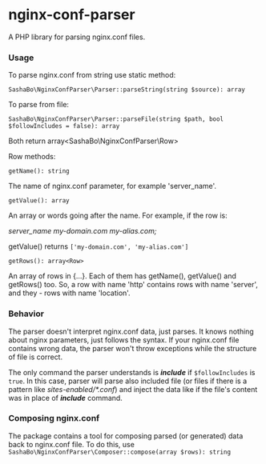 # nginx-conf-parser

A PHP library for parsing nginx.conf files.

### Usage

To parse nginx.conf from string use static method:

`SashaBo\NginxConfParser\Parser::parseString(string $source): array`

To parse from file:

`SashaBo\NginxConfParser\Parser::parseFile(string $path, bool $followIncludes = false): array`

Both return array<SashaBo\NginxConfParser\Row>

Row methods:

`getName(): string`

The name of nginx.conf parameter, for example 'server_name'.

`getValue(): array`

An array or words going after the name. For example, if the row is:

*server_name my-domain.com my-alias.com;*

getValue() returns `['my-domain.com', 'my-alias.com']`

`getRows(): array<Row>`

An array of rows in {...}. 
Each of them has getName(), getValue() and getRows() too.
So, a row with name 'http' contains rows with name 'server', and they -
rows with name 'location'.

### Behavior

The parser doesn't interpret nginx.conf data, just parses. 
It knows nothing about nginx parameters, just follows the syntax.
If your nginx.conf file contains wrong data, the parser won't throw 
exceptions while the structure of file is correct.

The only command the parser understands is ***include*** if `$followIncludes`
is `true`. In this case, parser will parse also included file (or files if
there is a pattern like *sites-enabled/\*.conf*) and inject the data like
if the file's content was in place of ***include*** command.

### Composing nginx.conf

The package contains a tool for composing parsed (or generated) data back
to nginx.conf file. To do this, use
`SashaBo\NginxConfParser\Composer::compose(array $rows): string`



